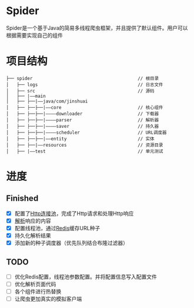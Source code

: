 # Spider
Spider是一个基于Java的简易多线程爬虫框架，并且提供了默认组件。用户可以根据需要实现自己的组件
# 项目结构

```Shell
├── spider                                        // 根目录
│   ├── logs                                      // 日志文件
│   ├── src                                       // 源码
│   ├── |——main
│   ├── ├──|——java/com/jinshuai                          
│   ├── ├──├──|——core                             // 核心组件
│   ├── ├──├──|————downloader                     // 下载器
│   ├── ├──├──|————parser                         // 解析器
│   ├── ├──├──|————saver                          // 持久器
│   ├── ├──├──|————scheduler                      // URL调度器
│   ├── ├──├──|——entity                           // 实体
│   ├── ├──|——resources                           // 资源目录
│   ├── |——test                                   // 单元测试
```

# 进度
## Finished
-[x] 配置了[Http连接池](https://hc.apache.org/httpcomponents-client-ga/)，完成了Http请求和处理Http响应<br>
-[x] [解析](https://jsoup.org/)响应的内容
-[x] 配置线程池，通过[Redis](https://redis.io/)缓存URL种子
-[x] 持久化解析结果
-[x] 添加新的种子调度器（优先队列结合布隆过滤器）

## TODO
-[ ] 优化Redis配置，线程池参数配置。并将配置信息写入配置文件
-[ ] 优化解析页面代码
-[ ] 各个组件进行热替换
-[ ] 让爬虫更加真实的模拟客户端
